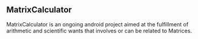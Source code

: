 MatrixCalculator
----------------

MatrixCalculator is an ongoing android project aimed at the fulfillment of 
arithmetic and scientific wants that involves or can be related to Matrices.
 
